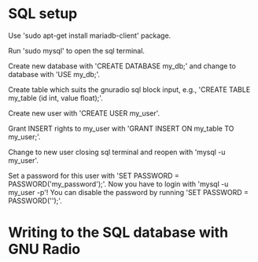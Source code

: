 # SQL setup

Use 'sudo apt-get install mariadb-client' package.

Run 'sudo mysql' to open the sql terminal.

Create new database with 'CREATE DATABASE my_db;' and change to database with 'USE my_db;'.

Create table which suits the gnuradio sql block input, e.g., 'CREATE TABLE my_table (id int, value float);'.

Create new user with 'CREATE USER my_user'.

Grant INSERT rights to my_user with 'GRANT INSERT ON my_table TO my_user;'.

Change to new user closing sql terminal and reopen with 'mysql -u my_user'.

Set a password for this user with 'SET PASSWORD = PASSWORD('my_password');'. Now you have to login with 'mysql -u my_user -p'! You can disable the password by running 'SET PASSWORD = PASSWORD('');'.

# Writing to the SQL database with GNU Radio


